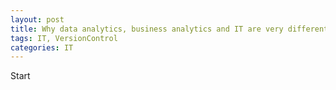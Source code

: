 ```yaml
---
layout: post
title: Why data analytics, business analytics and IT are very different jobs
tags: IT, VersionControl
categories: IT
---
```


Start
